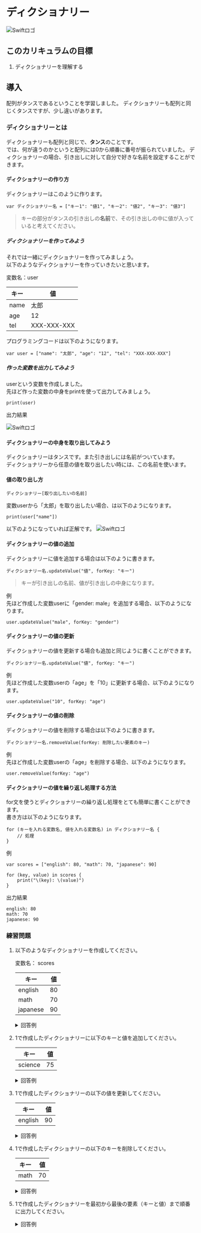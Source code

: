 # ディクショナリー
![Swiftロゴ](/img/kagu_tansu.png)

## このカリキュラムの目標
1. ディクショナリーを理解する

## 導入
配列がタンスであるということを学習しました。
ディクショナリーも配列と同じくタンスですが、少し違いがあります。

### ディクショナリーとは
ディクショナリーも配列と同じで、**タンス**のことです。  
では、何が違うのかというと配列には0から順番に番号が振られていました。
ディクショナリーの場合、引き出しに対して自分で好きな名前を設定することができます。

#### ディクショナリーの作り方
ディクショナリーはこのように作ります。

```
var ディクショナリー名 = ["キー1": "値1", "キー2": "値2", "キー3": "値3"]
```

> キーの部分がタンスの引き出しの**名前**で、その引き出しの中に値が入っていると考えてください。

##### ディクショナリーを作ってみよう
それでは一緒にディクショナリーを作ってみましょう。   
以下のようなディクショナリーを作っていきたいと思います。

変数名：user

|キー|値|
|---|---|
|name|太郎|
|age|12|
|tel|XXX-XXX-XXX|

プログラミングコードは以下のようになります。

```
var user = ["name": "太郎", "age": "12", "tel": "XXX-XXX-XXX"]
```

##### 作った変数を出力してみよう
userという変数を作成しました。  
先ほど作った変数の中身をprintを使って出力してみましょう。

```
print(user)
```

出力結果

![Swiftロゴ](/img/print_dictionary_user.png)

#### ディクショナリーの中身を取り出してみよう
ディクショナリーはタンスです。また引き出しには名前がついています。  
ディクショナリーから任意の値を取り出したい時には、この名前を使います。

#### 値の取り出し方

```
ディクショナリー[取り出したいの名前]
```

変数userから「太郎」を取り出したい場合、は以下のようになります。

```
print(user["name"])
```

以下のようになっていれば正解です。
![Swiftロゴ](/img/print_dictionary_name.png)

#### ディクショナリーの値の追加
ディクショナリーに値を追加する場合は以下のように書きます。

```
ディクショナリー名.updateValue("値", forKey: "キー")
```

> キーが引き出しの名前、値が引き出しの中身になります。

例  
先ほど作成した変数userに「gender: male」を追加する場合、以下のようになります。

```
user.updateValue("male", forKey: "gender")
```

#### ディクショナリーの値の更新
ディクショナリーの値を更新する場合も追加と同じように書くことができます。

```
ディクショナリー名.updateValue("値", forKey: "キー")
```

例  
先ほど作成した変数userの「age」を「10」に更新する場合、以下のようになります。

```
user.updateValue("10", forKey: "age")
```

#### ディクショナリーの値の削除
ディクショナリーの値を削除する場合は以下のように書きます。

```
ディクショナリー名.removeValue(forKey: 削除したい要素のキー)
```

例  
先ほど作成した変数userの「age」を削除する場合、以下のようになります。

```
user.removeValue(forKey: "age")
```

#### ディクショナリーの値を繰り返し処理する方法
for文を使うとディクショナリーの繰り返し処理をとても簡単に書くことができます。  
書き方は以下のようになります。

```
for (キーを入れる変数名, 値を入れる変数名) in ディクショナリー名 {
    // 処理
}
```

例

```
var scores = ["english": 80, "math": 70, "japanese": 90]

for (key, value) in scores {
    print("\(key): \(value)")
}

```

出力結果

```
english: 80
math: 70
japanese: 90

```


### 練習問題
1. 以下のようなディクショナリーを作成してください。

	変数名： scores  
	
	|キー|値|
	|---|---|
	|english|80|
	|math|70|
	|japanese|90|
	
	<details><summary>回答例</summary><div>
	
	```
	var scores = ["english": 80, "math": 70, "japanese": 90]	
	```
	
	</div></details>
	
	
2. 1で作成したディクショナリーに以下のキーと値を追加してください。

	|キー|値|
	|---|---|
	|science |75|
	
	
	<details><summary>回答例</summary><div>
	
	```
	scores.updateValue(75, forKey: "science")	
	```
	
	</div></details>
	
3. 1で作成したディクショナリーの以下の値を更新してください。

	|キー|値|
	|---|---|
	|english |90|
	
	<details><summary>回答例</summary><div>
	
	```
	scores.updateValue(90, forKey: "english")	
	```
	
	</div></details>
	
4. 1で作成したディクショナリーの以下のキーを削除してください。

	|キー|値|
	|---|---|
	|math |70|
	
	<details><summary>回答例</summary><div>
	
	```
	scores.removeValue(forKey: "math")	
	```
	
	</div></details>
	
5. 1で作成したディクショナリーを最初から最後の要素（キーと値）まで順番に出力してください。

	<details><summary>回答例</summary><div>
	
	```
	for (key, value) in scores {
	    print(key)
	    print(value)
	}
	```
	
	</div></details>